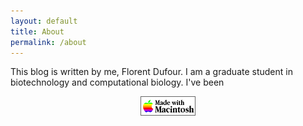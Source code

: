 ```yaml
---
layout: default
title: About
permalink: /about
---
```


This blog is written by me, Florent Dufour. I am a graduate student in biotechnology and computational biology. I've been 

<center>
    <img src="/assets/img/macmade-wht.gif">
</center>